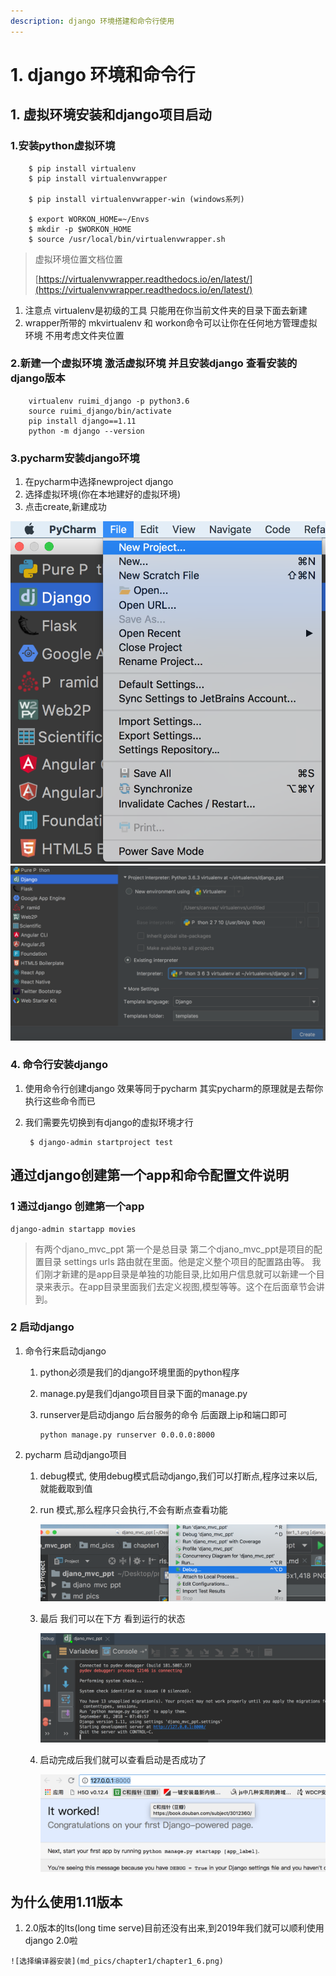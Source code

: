 ```yaml
---
description: django 环境搭建和命令行使用
---
```


# 1. django 环境和命令行

## 1. 虚拟环境安装和django项目启动

### 1.安装python虚拟环境

```text
    $ pip install virtualenv
    $ pip install virtualenvwrapper

    $ pip install virtualenvwrapper-win (windows系列)

    $ export WORKON_HOME=~/Envs
    $ mkdir -p $WORKON_HOME
    $ source /usr/local/bin/virtualenvwrapper.sh
```

> 虚拟环境位置文档位置
>
> [https://virtualenvwrapper.readthedocs.io/en/latest/](https://virtualenvwrapper.readthedocs.io/en/latest/)

1. 注意点 virtualenv是初级的工具 只能用在你当前文件夹的目录下面去新建
2. wrapper所带的 mkvirtualenv 和 workon命令可以让你在任何地方管理虚拟环境 不用考虑文件夹位置

### 2.新建一个虚拟环境 激活虚拟环境 并且安装django 查看安装的django版本

```text
    virtualenv ruimi_django -p python3.6
    source ruimi_django/bin/activate
    pip install django==1.11
    python -m django --version
```

### 3.pycharm安装django环境

1. 在pycharm中选择newproject django
2. 选择虚拟环境\(你在本地建好的虚拟环境\)
3. 点击create,新建成功

![&#x9009;&#x4E2D;&#x65B0;&#x5EFA;&#x73AF;&#x5883;](../.gitbook/assets/chapter1_2.png) ![&#x9009;&#x62E9;&#x7F16;&#x8BD1;&#x5668;&#x5B89;&#x88C5;](../.gitbook/assets/chapter1_1.png)

### 4. 命令行安装django

1. 使用命令行创建django 效果等同于pycharm 其实pycharm的原理就是去帮你执行这些命令而已
2. 我们需要先切换到有django的虚拟环境才行

   ```text
    $ django-admin startproject test
   ```

## 通过django创建第一个app和命令配置文件说明

### 1 通过django 创建第一个app

```text
django-admin startapp movies
```

> 有两个djano\_mvc\_ppt 第一个是总目录 第二个djano\_mvc\_ppt是项目的配置目录 settings urls 路由就在里面。他是定义整个项目的配置路由等。 我们刚才新建的是app目录是单独的功能目录,比如用户信息就可以新建一个目录来表示。在app目录里面我们去定义视图,模型等等。这个在后面章节会讲到。

### 2 启动django

1. 命令行来启动django
   1. python必须是我们的django环境里面的python程序
   2. manage.py是我们django项目目录下面的manage.py
   3. runserver是启动django 后台服务的命令 后面跟上ip和端口即可

      ```text
      python manage.py runserver 0.0.0.0:8000
      ```
2. pycharm 启动django项目
   1. debug模式, 使用debug模式启动django,我们可以打断点,程序过来以后,就能截取到值
   2. run 模式,那么程序只会执行,不会有断点查看功能

       ![&#x9009;&#x62E9;&#x7F16;&#x8BD1;&#x5668;&#x5B89;&#x88C5;](../.gitbook/assets/chapter1_3.png)

   3. 最后 我们可以在下方 看到运行的状态

      ![&#x9009;&#x62E9;&#x7F16;&#x8BD1;&#x5668;&#x5B89;&#x88C5;](../.gitbook/assets/chapter1_4.png)

   4. 启动完成后我们就可以查看启动是否成功了

      ![&#x9009;&#x62E9;&#x7F16;&#x8BD1;&#x5668;&#x5B89;&#x88C5;](../.gitbook/assets/chapter1_5.png)

## 为什么使用1.11版本

1. 2.0版本的lts\(long time serve\)目前还没有出来,到2019年我们就可以顺利使用django 2.0啦

```text
![选择编译器安装](md_pics/chapter1/chapter1_6.png)
```


